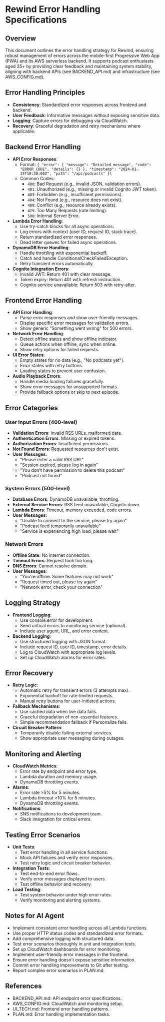 # Rewind Error Handling Specifications

## Overview

This document outlines the error handling strategy for Rewind, ensuring robust management of errors across the mobile-first Progressive Web App (PWA) and its AWS serverless backend. It supports podcast enthusiasts aged 35+ by providing clear feedback and maintaining system stability, aligning with backend APIs (see BACKEND_API.md) and infrastructure (see AWS_CONFIG.md).

## Error Handling Principles

- **Consistency**: Standardized error responses across frontend and backend.
- **User Feedback**: Informative messages without exposing sensitive data.
- **Logging**: Capture errors for debugging via CloudWatch.
- **Recovery**: Graceful degradation and retry mechanisms where applicable.

## Backend Error Handling

- **API Error Responses**:
  - Format: `{ "error": { "message": "Detailed message", "code": "ERROR_CODE", "details": {} }, "timestamp": "2024-01-15T10:30:00Z", "path": "/api/podcasts" }\`
  - Common Codes:
    - `400`: Bad Request (e.g., invalid JSON, validation errors).
    - `401`: Unauthorized (e.g., missing or invalid Cognito JWT token).
    - `403`: Forbidden (e.g., insufficient permissions).
    - `404`: Not Found (e.g., resource does not exist).
    - `409`: Conflict (e.g., resource already exists).
    - `429`: Too Many Requests (rate limiting).
    - `500`: Internal Server Error.
- **Lambda Error Handling**:
  - Use try-catch blocks for all async operations.
  - Log errors with context (user ID, request ID, stack trace).
  - Return standardized error responses.
  - Dead letter queues for failed async operations.
- **DynamoDB Error Handling**:
  - Handle throttling with exponential backoff.
  - Catch and handle ConditionalCheckFailedException.
  - Retry transient errors automatically.
- **Cognito Integration Errors**:
  - Invalid JWT: Return 401 with clear message.
  - Token expiry: Return 401 with refresh instruction.
  - Cognito service unavailable: Return 503 with retry-after.

## Frontend Error Handling

- **API Error Handling**:
  - Parse error responses and show user-friendly messages.
  - Display specific error messages for validation errors.
  - Show generic "Something went wrong" for 500 errors.
- **Network Error Handling**:
  - Detect offline status and show offline indicator.
  - Queue actions when offline, sync when online.
  - Show retry options for failed requests.
- **UI Error States**:
  - Empty states for no data (e.g., "No podcasts yet").
  - Error states with retry buttons.
  - Loading states to prevent user confusion.
- **Audio Playback Errors**:
  - Handle media loading failures gracefully.
  - Show error messages for unsupported formats.
  - Provide fallback options or skip to next episode.

## Error Categories

### User Input Errors (400-level)

- **Validation Errors**: Invalid RSS URLs, malformed data.
- **Authentication Errors**: Missing or expired tokens.
- **Authorization Errors**: Insufficient permissions.
- **Not Found Errors**: Requested resources don't exist.
- **User Messages**:
  - "Please enter a valid RSS URL"
  - "Session expired, please log in again"
  - "You don't have permission to delete this podcast"
  - "Podcast not found"

### System Errors (500-level)

- **Database Errors**: DynamoDB unavailable, throttling.
- **External Service Errors**: RSS feed unavailable, Cognito down.
- **Lambda Errors**: Timeout, memory exceeded, code errors.
- **User Messages**:
  - "Unable to connect to the service, please try again"
  - "Podcast feed temporarily unavailable"
  - "Service is experiencing high load, please wait"

### Network Errors

- **Offline State**: No internet connection.
- **Timeout Errors**: Request took too long.
- **DNS Errors**: Cannot resolve domain.
- **User Messages**:
  - "You're offline. Some features may not work"
  - "Request timed out, please try again"
  - "Network error, check your connection"

## Logging Strategy

- **Frontend Logging**:
  - Use console.error for development.
  - Send critical errors to monitoring service (optional).
  - Include user agent, URL, and error context.
- **Backend Logging**:
  - Use structured logging with JSON format.
  - Include request ID, user ID, timestamp, error details.
  - Log to CloudWatch with appropriate log levels.
  - Set up CloudWatch alarms for error rates.

## Error Recovery

- **Retry Logic**:
  - Automatic retry for transient errors (3 attempts max).
  - Exponential backoff for rate-limited requests.
  - Manual retry buttons for user-initiated actions.
- **Fallback Mechanisms**:
  - Use cached data when live data fails.
  - Graceful degradation of non-essential features.
  - Simple recommendation fallback if Personalize fails.
- **Circuit Breaker Pattern**:
  - Temporarily disable failing external services.
  - Show appropriate user messaging during outages.

## Monitoring and Alerting

- **CloudWatch Metrics**:
  - Error rate by endpoint and error type.
  - Lambda duration and memory usage.
  - DynamoDB throttling events.
- **Alarms**:
  - Error rate >5% for 5 minutes.
  - Lambda timeout >10% for 5 minutes.
  - DynamoDB throttling events.
- **Notifications**:
  - SNS notifications to development team.
  - Slack integration for critical errors.

## Testing Error Scenarios

- **Unit Tests**:
  - Test error handling in all service functions.
  - Mock API failures and verify error responses.
  - Test retry logic and circuit breaker behavior.
- **Integration Tests**:
  - Test end-to-end error flows.
  - Verify error messages displayed to users.
  - Test offline behavior and recovery.
- **Load Testing**:
  - Test system behavior under high error rates.
  - Verify monitoring and alerting systems.

## Notes for AI Agent

- Implement consistent error handling across all Lambda functions.
- Use proper HTTP status codes and standardized error formats.
- Add comprehensive logging with structured data.
- Test error scenarios thoroughly in unit and integration tests.
- Set up CloudWatch dashboards for error monitoring.
- Implement user-friendly error messages in the frontend.
- Ensure error handling doesn't expose sensitive information.
- Commit error handling improvements to Git after testing.
- Report complex error scenarios in PLAN.md.

## References

- BACKEND_API.md: API endpoint error specifications.
- AWS_CONFIG.md: CloudWatch and monitoring setup.
- UI_TECH.md: Frontend error handling patterns.
- PLAN.md: Error handling implementation tasks.
